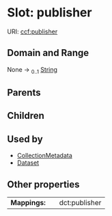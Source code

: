 
# Slot: publisher




URI: [ccf:publisher](http://purl.org/ccf/publisher)


## Domain and Range

None &#8594;  <sub>0..1</sub> [String](types/String.md)

## Parents


## Children


## Used by

 * [CollectionMetadata](CollectionMetadata.md)
 * [Dataset](Dataset.md)

## Other properties

|  |  |  |
| --- | --- | --- |
| **Mappings:** | | dct:publisher |

